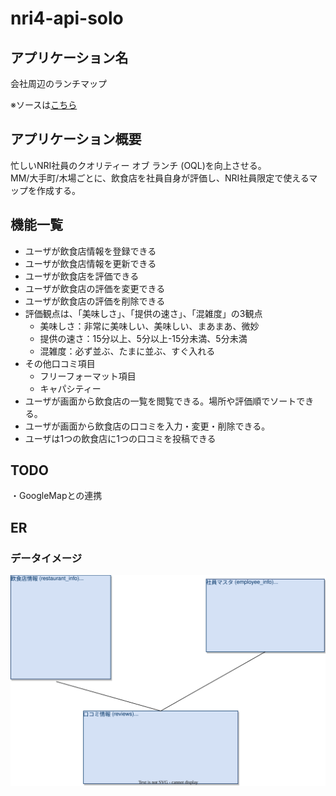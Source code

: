 # nri4-api-solo

## アプリケーション名
会社周辺のランチマップ

※ソースは[こちら](https://github.com/kktarok28/nri4-api-solo)

## アプリケーション概要
忙しいNRI社員のクオリティー オブ ランチ (OQL)を向上させる。<br>
MM/大手町/木場ごとに、飲食店を社員自身が評価し、NRI社員限定で使えるマップを作成する。

## 機能一覧
- ユーザが飲食店情報を登録できる
- ユーザが飲食店情報を更新できる
- ユーザが飲食店を評価できる
- ユーザが飲食店の評価を変更できる
- ユーザが飲食店の評価を削除できる
- 評価観点は、「美味しさ」、「提供の速さ」、「混雑度」の3観点
    - 美味しさ：非常に美味しい、美味しい、まあまあ、微妙
    - 提供の速さ：15分以上、5分以上-15分未満、5分未満
    - 混雑度：必ず並ぶ、たまに並ぶ、すぐ入れる
- その他口コミ項目
    - フリーフォーマット項目
    - キャパシティー
- ユーザが画面から飲食店の一覧を閲覧できる。場所や評価順でソートできる。
- ユーザが画面から飲食店の口コミを入力・変更・削除できる。
- ユーザは1つの飲食店に1つの口コミを投稿できる

## TODO
・GoogleMapとの連携

## ER
### データイメージ

![ER図](design/ER.svg)
